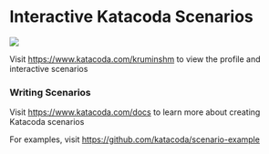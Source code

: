 # Interactive Katacoda Scenarios

[![](http://shields.katacoda.com/katacoda/kruminshm/count.svg)](https://www.katacoda.com/kruminshm "Get your profile on Katacoda.com")

Visit https://www.katacoda.com/kruminshm to view the profile and interactive scenarios

### Writing Scenarios
Visit https://www.katacoda.com/docs to learn more about creating Katacoda scenarios

For examples, visit https://github.com/katacoda/scenario-example
